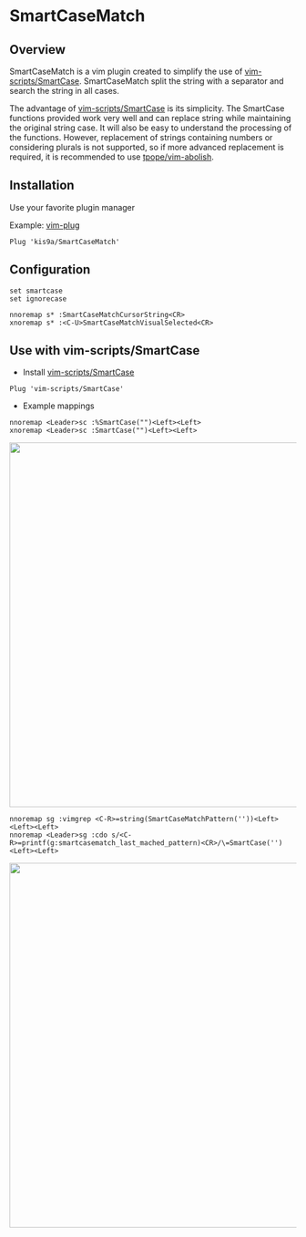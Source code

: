 # SmartCaseMatch

## Overview 

SmartCaseMatch is a vim plugin created to simplify the use of [vim-scripts/SmartCase](https://github.com/vim-scripts/SmartCase). SmartCaseMatch split the string with a separator and search the string in all cases.

The advantage of [vim-scripts/SmartCase](https://github.com/vim-scripts/SmartCase) is its simplicity. The SmartCase functions provided work very well and can replace string while maintaining the original string case. It will also be easy to understand the processing of the functions. However, replacement of strings containing numbers or considering plurals is not supported, so if more advanced replacement is required, it is recommended to use [tpope/vim-abolish](https://github.com/tpope/vim-abolish).

## Installation

Use your favorite plugin manager

Example: [vim-plug](https://github.com/junegunn/vim-plug)

```vim
Plug 'kis9a/SmartCaseMatch'
```

## Configuration

```vim
set smartcase
set ignorecase

nnoremap s* :SmartCaseMatchCursorString<CR>
xnoremap s* :<C-U>SmartCaseMatchVisualSelected<CR>
```

## Use with vim-scripts/SmartCase

* Install [vim-scripts/SmartCase](https://github.com/vim-scripts/SmartCase)

```vim
Plug 'vim-scripts/SmartCase'
```

* Example mappings

```vim
nnoremap <Leader>sc :%SmartCase("")<Left><Left>
xnoremap <Leader>sc :SmartCase("")<Left><Left>
```

<image width="640px" src="https://raw.githubusercontent.com/kis9a/SmartCaseMatch/main/doc/smartcasematch_01.gif"></image>

```vim
nnoremap sg :vimgrep <C-R>=string(SmartCaseMatchPattern(''))<Left><Left><Left>
nnoremap <Leader>sg :cdo s/<C-R>=printf(g:smartcasematch_last_mached_pattern)<CR>/\=SmartCase('')<Left><Left>
```

<image width="640px" src="https://raw.githubusercontent.com/kis9a/SmartCaseMatch/main/doc/smartcasematch_02.gif"></image>
